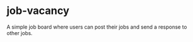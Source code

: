 # job-vacancy
A simple job board where users can post their jobs and send a response to other jobs.
